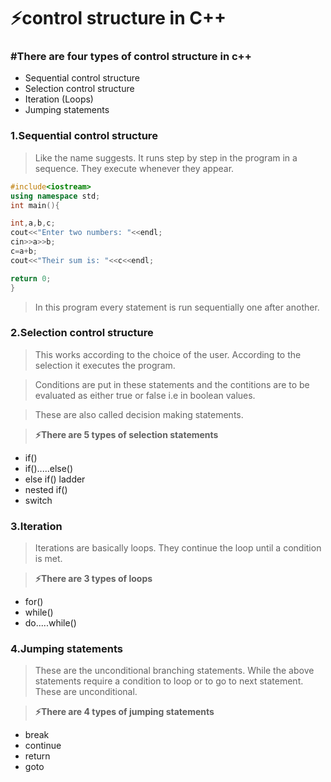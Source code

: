 # ⚡control structure in C++
###  #There are four types of control structure in c++
- Sequential control structure
- Selection control structure
- Iteration (Loops)
- Jumping statements

### 1.Sequential control structure
> Like the name suggests. It runs step by step in the program in a sequence. They execute whenever they appear.

```c++
#include<iostream>
using namespace std;
int main(){

int,a,b,c;
cout<<"Enter two numbers: "<<endl;
cin>>a>>b;
c=a+b;
cout<<"Their sum is: "<<c<<endl;

return 0;
}
```
> In this program every statement is run sequentially one after another.

### 2.Selection control structure
> This works according to the choice of the user. According to the selection it executes the program.

> Conditions are put in these statements and the contitions are to be evaluated as either true or false i.e in boolean values.

> These are also called decision making statements.

> **⚡There are 5 types of selection statements**
- if()
- if().....else()
- else if() ladder
- nested if()
- switch

### 3.Iteration
> Iterations are basically loops. They continue the loop until a condition is met.

> **⚡There are 3 types of loops**
- for()
- while()
- do.....while()

### 4.Jumping statements
> These are the unconditional branching statements. While the above statements require a condition to loop or to go to next statement. These are unconditional.

> **⚡There are 4 types of jumping statements**
- break
- continue
- return
- goto


